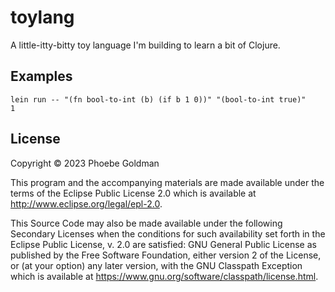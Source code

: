 # toylang

A little-itty-bitty toy language I'm building to learn a bit of Clojure.

## Examples

```
lein run -- "(fn bool-to-int (b) (if b 1 0))" "(bool-to-int true)"
1
```

## License

Copyright © 2023 Phoebe Goldman

This program and the accompanying materials are made available under the
terms of the Eclipse Public License 2.0 which is available at
http://www.eclipse.org/legal/epl-2.0.

This Source Code may also be made available under the following Secondary
Licenses when the conditions for such availability set forth in the Eclipse
Public License, v. 2.0 are satisfied: GNU General Public License as published by
the Free Software Foundation, either version 2 of the License, or (at your
option) any later version, with the GNU Classpath Exception which is available
at https://www.gnu.org/software/classpath/license.html.
